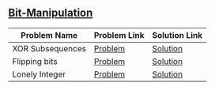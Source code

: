 ## [Bit-Manipulation](https://www.hackerrank.com/domains/algorithms/bit-manipulation)

Problem Name|Problem Link|Solution Link
---|---|---
XOR Subsequences|[Problem](https://www.hackerrank.com/challenges/xor-subsequence/problem)|[Solution](/xor-subsequence.cpp)
Flipping bits|[Problem](https://www.hackerrank.com/challenges/flipping-bits/problem)|[Solution](/flipping-bits.java)
Lonely Integer|[Problem](https://www.hackerrank.com/challenges/lonely-integer/problem)|[Solution](/lonely-integer.php)
